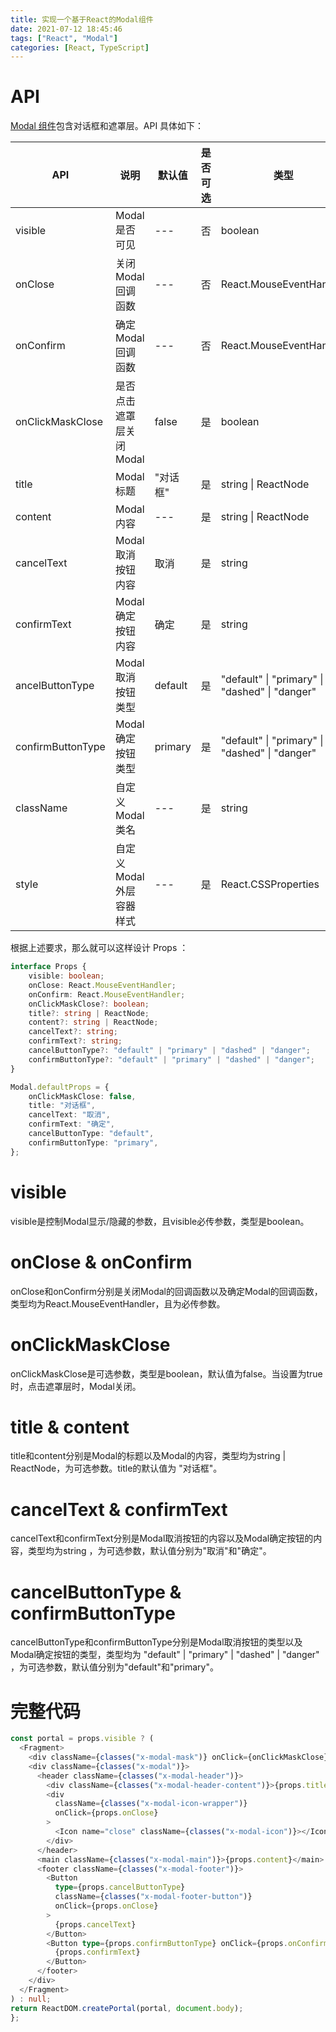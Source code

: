```yaml
---
title: 实现一个基于React的Modal组件
date: 2021-07-12 18:45:46
tags: ["React", "Modal"]
categories: [React, TypeScript]
---
```


# API

[Modal 组件](https://wuwenxing0912.github.io/react-ui-lib/home.html#/modal)包含对话框和遮罩层。API 具体如下：

| API               | 说明                      | 默认值   | 是否可选 | 类型                                           |
| ----------------- | ------------------------- | -------- | -------- | ---------------------------------------------- |
| visible           | Modal 是否可见            | ---      | 否       | boolean                                        |
| onClose           | 关闭 Modal 回调函数       | ---      | 否       | React.MouseEventHandler                        |
| onConfirm         | 确定 Modal 回调函数       | ---      | 否       | React.MouseEventHandler                        |
| onClickMaskClose  | 是否点击遮罩层关闭 Modal  | false    | 是       | boolean                                        |
| title             | Modal 标题                | "对话框" | 是       | string \| ReactNode                            |
| content           | Modal 内容                | ---      | 是       | string \| ReactNode                            |
| cancelText        | Modal 取消按钮 内容       | 取消     | 是       | string                                         |
| confirmText       | Modal 确定按钮 内容       | 确定     | 是       | string                                         |
| ancelButtonType   | Modal 取消按钮 类型       | default  | 是       | "default" \| "primary" \| "dashed" \| "danger" |
| confirmButtonType | Modal 确定按钮 类型       | primary  | 是       | "default" \| "primary" \| "dashed" \| "danger" |
| className         | 自定义 Modal 类名         | ---      | 是       | string                                         |
| style             | 自定义 Modal外层容器 样式 | ---      | 是       | React.CSSProperties                            |

根据上述要求，那么就可以这样设计 Props ：

````typescript
interface Props {
	visible: boolean;
	onClose: React.MouseEventHandler;
	onConfirm: React.MouseEventHandler;
	onClickMaskClose?: boolean;
	title?: string | ReactNode;
	content?: string | ReactNode;
	cancelText?: string;
	confirmText?: string;
	cancelButtonType?: "default" | "primary" | "dashed" | "danger";
	confirmButtonType?: "default" | "primary" | "dashed" | "danger";
}

Modal.defaultProps = {
	onClickMaskClose: false,
	title: "对话框",
	cancelText: "取消",
	confirmText: "确定",
	cancelButtonType: "default",
	confirmButtonType: "primary",
};
````

<!-- more -->

# visible

visible是控制Modal显示/隐藏的参数，且visible必传参数，类型是boolean。

# onClose & onConfirm

onClose和onConfirm分别是关闭Modal的回调函数以及确定Modal的回调函数，类型均为React.MouseEventHandler，且为必传参数。

# onClickMaskClose

onClickMaskClose是可选参数，类型是boolean，默认值为false。当设置为true时，点击遮罩层时，Modal关闭。

# title & content

title和content分别是Modal的标题以及Modal的内容，类型均为string | ReactNode，为可选参数。title的默认值为 "对话框"。

# cancelText & confirmText

cancelText和confirmText分别是Modal取消按钮的内容以及Modal确定按钮的内容，类型均为string ，为可选参数，默认值分别为"取消"和"确定"。

# cancelButtonType & confirmButtonType

cancelButtonType和confirmButtonType分别是Modal取消按钮的类型以及Modal确定按钮的类型，类型均为 "default" | "primary" | "dashed" | "danger" ，为可选参数，默认值分别为"default"和"primary"。

# 完整代码

````typescript
const portal = props.visible ? (
  <Fragment>
    <div className={classes("x-modal-mask")} onClick={onClickMaskClose}></div>
    <div className={classes("x-modal")}>
      <header className={classes("x-modal-header")}>
        <div className={classes("x-modal-header-content")}>{props.title}</div>
        <div
          className={classes("x-modal-icon-wrapper")}
          onClick={props.onClose}
        >
          <Icon name="close" className={classes("x-modal-icon")}></Icon>
        </div>
      </header>
      <main className={classes("x-modal-main")}>{props.content}</main>
      <footer className={classes("x-modal-footer")}>
        <Button
          type={props.cancelButtonType}
          className={classes("x-modal-footer-button")}
          onClick={props.onClose}
        >
          {props.cancelText}
        </Button>
        <Button type={props.confirmButtonType} onClick={props.onConfirm}>
          {props.confirmText}
        </Button>
      </footer>
    </div>
  </Fragment>
) : null;
return ReactDOM.createPortal(portal, document.body);
};
````

